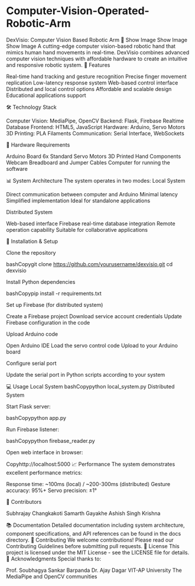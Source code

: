 # Computer-Vision-Operated-Robotic-Arm

DexVisio: Computer Vision Based Robotic Arm 🤖
Show Image
Show Image
Show Image
A cutting-edge computer vision-based robotic hand that mimics human hand movements in real-time. DexVisio combines advanced computer vision techniques with affordable hardware to create an intuitive and responsive robotic system.
🌟 Features

Real-time hand tracking and gesture recognition
Precise finger movement replication
Low-latency response system
Web-based control interface
Distributed and local control options
Affordable and scalable design
Educational applications support

🛠️ Technology Stack

Computer Vision: MediaPipe, OpenCV
Backend: Flask, Firebase Realtime Database
Frontend: HTML5, JavaScript
Hardware: Arduino, Servo Motors
3D Printing: PLA Filaments
Communication: Serial Interface, WebSockets

🔧 Hardware Requirements

Arduino Board
6x Standard Servo Motors
3D Printed Hand Components
Webcam
Breadboard and Jumper Cables
Computer for running the software

📊 System Architecture
The system operates in two modes:
Local System

Direct communication between computer and Arduino
Minimal latency
Simplified implementation
Ideal for standalone applications

Distributed System

Web-based interface
Firebase real-time database integration
Remote operation capability
Suitable for collaborative applications

🚀 Installation & Setup

Clone the repository

bashCopygit clone https://github.com/yourusername/dexvisio.git
cd dexvisio

Install Python dependencies

bashCopypip install -r requirements.txt

Set up Firebase (for distributed system)


Create a Firebase project
Download service account credentials
Update Firebase configuration in the code


Upload Arduino code


Open Arduino IDE
Load the servo control code
Upload to your Arduino board


Configure serial port


Update the serial port in Python scripts according to your system

💻 Usage
Local System
bashCopypython local_system.py
Distributed System

Start Flask server:

bashCopypython app.py

Run Firebase listener:

bashCopypython firebase_reader.py

Open web interface in browser:

Copyhttp://localhost:5000
📈 Performance
The system demonstrates excellent performance metrics:

Response time: ~100ms (local) / ~200-300ms (distributed)
Gesture accuracy: 95%+
Servo precision: ±1°

👥 Contributors

Subhrajay Changkakoti
Samarth Gayakhe
Ashish Singh
Krishna

📚 Documentation
Detailed documentation including system architecture, component specifications, and API references can be found in the docs directory.
🤝 Contributing
We welcome contributions! Please read our Contributing Guidelines before submitting pull requests.
📄 License
This project is licensed under the MIT License - see the LICENSE file for details.
🙏 Acknowledgments
Special thanks to:

Prof. Soubhagya Sankar Barpanda
Dr. Ajay Dagar
VIT-AP University
The MediaPipe and OpenCV communities
